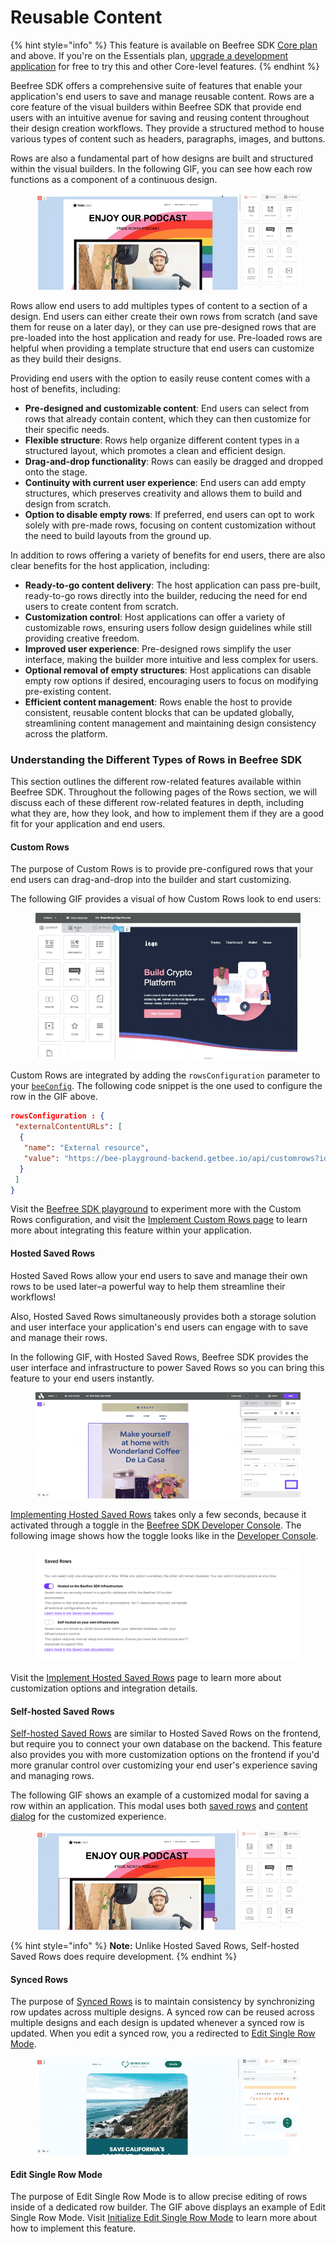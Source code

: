 # Reusable Content

{% hint style="info" %}
This feature is available on Beefree SDK [Core plan](https://dam.beefree.io/pluginpricing) and above. If you're on the Essentials plan, [upgrade a development application](https://docs.beefree.io/beefree-sdk/getting-started/readme/development-applications) for free to try this and other Core-level features.
{% endhint %}

Beefree SDK offers a comprehensive suite of features that enable your application's end users to save and manage reusable content. Rows are a core feature of the visual builders within Beefree SDK that provide end users with an intuitive avenue for saving and reusing content throughout their design creation workflows. They provide a structured method to house various types of content such as headers, paragraphs, images, and buttons.

Rows are also a fundamental part of how designs are built and structured within the visual builders. In the following GIF, you can see how each row functions as a component of a continuous design.&#x20;

<figure><img src="../../.gitbook/assets/CleanShot 2024-12-03 at 17.29.14.gif" alt=""><figcaption></figcaption></figure>

Rows allow end users to add multiples types of content to a section of a design. End users can either create their own rows from scratch (and save them for reuse on a later day), or they can use pre-designed rows that are  pre-loaded into the host application and ready for use. Pre-loaded rows are helpful when providing a template structure that end users can customize as they build their designs.&#x20;

Providing end users with the option to easily reuse content comes with a host of benefits, including:

* **Pre-designed and customizable content**: End users can select from rows that already contain content, which they can then customize for their specific needs.
* **Flexible structure**: Rows help organize different content types in a structured layout, which promotes a clean and efficient design.
* **Drag-and-drop functionality**: Rows can easily be dragged and dropped onto the stage.
* **Continuity with current user experience**: End users can add empty structures, which preserves creativity and allows them to build and design from scratch.
* **Option to disable empty rows**: If preferred, end users can opt to work solely with pre-made rows, focusing on content customization without the need to build layouts from the ground up.

In addition to rows offering a variety of benefits for end users, there are also clear benefits for the host application, including:&#x20;

* **Ready-to-go content delivery**: The host application can pass pre-built, ready-to-go rows directly into the builder, reducing the need for end users to create content from scratch.
* **Customization control**: Host applications can offer a variety of customizable rows, ensuring users follow design guidelines while still providing creative freedom.
* **Improved user experience**: Pre-designed rows simplify the user interface, making the builder more intuitive and less complex for users.
* **Optional removal of empty structures**: Host applications can disable empty row options if desired, encouraging users to focus on modifying pre-existing content.
* **Efficient content management**: Rows enable the host to provide consistent, reusable content blocks that can be updated globally, streamlining content management and maintaining design consistency across the platform.

### Understanding the Different Types of Rows in Beefree SDK

This section outlines the different row-related features available within Beefree SDK. Throughout the following pages of the Rows section, we will discuss each of these different row-related features in depth, including what they are, how they look, and how to implement them if they are a good fit for your application and end users.&#x20;

#### Custom Rows

The purpose of Custom Rows is to provide pre-configured rows that your end users can drag-and-drop into the builder and start customizing.

The following GIF provides a visual of how Custom Rows look to end users:

<figure><img src="../../.gitbook/assets/CleanShot 2024-12-03 at 17.53.35.gif" alt=""><figcaption></figcaption></figure>

Custom Rows are integrated by adding the `rowsConfiguration` parameter to your [`beeConfig`](../../getting-started/readme/installation/configuration-parameters/). The following code snippet is the one used to configure the row in the GIF above.

```json
rowsConfiguration : {
 "externalContentURLs": [
  {
   "name": "External resource",
   "value": "https://bee-playground-backend.getbee.io/api/customrows?ids=1,2,3,4"
  }
 ]
}
```

Visit the [Beefree SDK playground](https://developers.beefree.io/playground) to experiment more with the Custom Rows configuration, and visit the [Implement Custom Rows page](create/pre-build/implement-custom-rows.md) to learn more about integrating this feature within your application.

#### Hosted Saved Rows

Hosted Saved Rows allow your end users to save and manage their own rows to be used later–a powerful way to help them streamline their workflows!

Also, Hosted Saved Rows simultaneously provides both a storage solution and user interface your application's end users can engage with to save and manage their rows.

In the following GIF, with Hosted Saved Rows, Beefree SDK provides the user interface and infrastructure to power Saved Rows so you can bring this feature to your end users instantly.  &#x20;

<figure><img src="../../.gitbook/assets/CleanShot 2024-12-03 at 18.22.16.gif" alt=""><figcaption></figcaption></figure>

[Implementing Hosted Saved Rows](create/save/implement-hosted-saved-rows.md) takes only a few seconds, because it activated through a toggle in the [Beefree SDK Developer Console](https://developers.beefree.io/accounts/login/?from=website_menu). The following image shows how the toggle looks like in the [Developer Console](https://developers.beefree.io/accounts/login/?from=website_menu). &#x20;

<figure><img src="../../.gitbook/assets/CleanShot 2024-12-03 at 18.26.16.png" alt=""><figcaption></figcaption></figure>

Visit the [Implement Hosted Saved Rows](create/save/implement-hosted-saved-rows.md) page to learn more about customization options and integration details.

#### Self-hosted Saved Rows

[Self-hosted Saved Rows](create/save/implement-self-hosted-saved-rows.md) are similar to Hosted Saved Rows on the frontend, but require you to connect your own database on the backend. This feature also provides you with more customization options on the frontend if you'd more granular control over customizing your end user's experience saving and managing rows.

&#x20;The following GIF shows an example of a customized modal for saving a row within an application. This modal uses both [saved rows](./#hosted-saved-rows) and [content dialog](../../other-customizations/advanced-options/content-dialog.md) for the customized experience.

<figure><img src="../../.gitbook/assets/CleanShot 2024-12-03 at 18.45.20.gif" alt=""><figcaption></figcaption></figure>

{% hint style="info" %}
**Note:** Unlike Hosted Saved Rows, Self-hosted Saved Rows does require development.
{% endhint %}

#### Synced Rows

The purpose of [Synced Rows](sync/implement-synced-rows.md) is to maintain consistency by synchronizing row updates across multiple designs. A synced row can be reused across multiple designs and each design is updated whenever a synced row is updated. When you edit a synced row, you a redirected to [Edit Single Row Mode](sync/initialize-edit-single-row-mode.md).

<figure><img src="../../.gitbook/assets/CleanShot 2024-12-03 at 18.57.13.gif" alt=""><figcaption></figcaption></figure>

#### Edit Single Row Mode

The purpose of Edit Single Row Mode is to allow precise editing of rows inside of a dedicated row builder. The GIF above displays an example of Edit Single Row Mode. Visit [Initialize Edit Single Row Mode](sync/initialize-edit-single-row-mode.md) to learn more about how to implement this feature.
